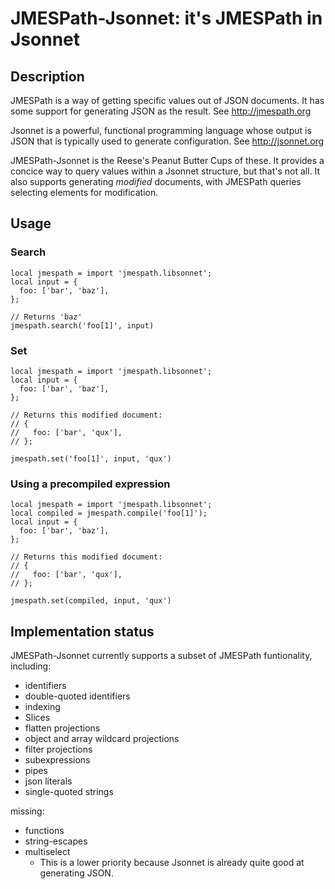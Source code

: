 # JMESPath-Jsonnet: it's JMESPath in Jsonnet
## Description
JMESPath is a way of getting specific values out of JSON documents.  It has
some support for generating JSON as the result.  See http://jmespath.org

Jsonnet is a powerful, functional programming language whose output is JSON
that is typically used to generate configuration.  See http://jsonnet.org

JMESPath-Jsonnet is the Reese's Peanut Butter Cups of these.  It provides a
concice way to query values within a Jsonnet structure, but that's not all.  It
also supports generating *modified* documents, with JMESPath queries selecting
elements for modification.

## Usage
### Search
```jsonnet
local jmespath = import 'jmespath.libsonnet';
local input = {
  foo: ['bar', 'baz'],
};

// Returns 'baz'
jmespath.search('foo[1]', input)
```

### Set
```jsonnet
local jmespath = import 'jmespath.libsonnet';
local input = {
  foo: ['bar', 'baz'],
};

// Returns this modified document:
// {
//   foo: ['bar', 'qux'],
// };

jmespath.set('foo[1]', input, 'qux')
```

### Using a precompiled expression
```jsonnet
local jmespath = import 'jmespath.libsonnet';
local compiled = jmespath.compile('foo[1]');
local input = {
  foo: ['bar', 'baz'],
};

// Returns this modified document:
// {
//   foo: ['bar', 'qux'],
// };

jmespath.set(compiled, input, 'qux')
```

## Implementation status
JMESPath-Jsonnet currently supports a subset of JMESPath funtionality,
including:

 * identifiers
 * double-quoted identifiers
 * indexing
 * Slices
 * flatten projections
 * object and array wildcard projections
 * filter projections
 * subexpressions
 * pipes
 * json literals
 * single-quoted strings

missing:

 * functions
 * string-escapes
 * multiselect
   * This is a lower priority because Jsonnet is already quite good at
     generating JSON.


